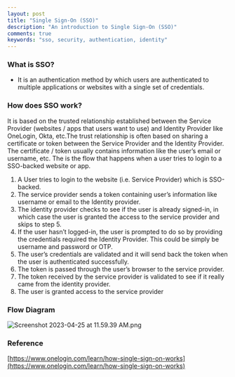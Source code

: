 ```yaml
---
layout: post
title: "Single Sign-On (SSO)"
description: "An introduction to Single Sign-On (SSO)"
comments: true
keywords: "sso, security, authentication, identity"
---
```

### What is SSO?

- It is an authentication method by which users are authenticated to multiple applications or websites with a single set of credentials.

### How does SSO work?

It is based on the trusted relationship established between the Service Provider (websites / apps that users want to use) and Identity Provider like OneLogin, Okta, etc.The trust relationship is often based on sharing a certificate or token between the Service Provider and the Identity Provider. The certificate / token usually contains information like the user’s email or username, etc. The is the flow that happens when a user tries to login to a SSO-backed website or app.

1. A User tries to login to the website (i.e. Service Provider) which is SSO-backed.
2. The service provider sends a token containing user’s information like username or email to the Identity provider.
3. The identity provider checks to see if the user is already signed-in, in which case the user is granted the access to the service provider and skips to step 5.
4. If the user hasn’t logged-in, the user is prompted to do so by providing the credentials required the Identity Provider. This could be simply be username and password or OTP.
5. The user’s credentials are validated and it will send back the token when the user is authenticated successfully.
6. The token is passed through the user’s browser to the service provider.
7. The token received by the service provider is validated to see if it really came from the identity provider.
8. The user is granted access to the service provider

### Flow Diagram
![Screenshot 2023-04-25 at 11.59.39 AM.png](https://s3-us-west-2.amazonaws.com/secure.notion-static.com/a3ba4e51-7aa7-4e7e-b673-399aed13968c/Screenshot_2023-04-25_at_11.59.39_AM.png)

### Reference
[https://www.onelogin.com/learn/how-single-sign-on-works](https://www.onelogin.com/learn/how-single-sign-on-works)
